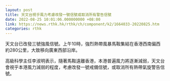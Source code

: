 ```yaml
---
layout: post
title: 天文台視乎風力考慮改發一號信號或取消所有警告信號
date: 2022-08-25 10:01:06.000000000 +08:00
link: https://news.rthk.hk/rthk/ch/component/k2/1664033-20220825.htm
categories: rthk
---
```


天文台已改發三號強風信號。上午10時，強烈熱帶風暴馬鞍集結在香港西南偏西約280公里，大致移向廣東西部沿岸。

高級科學主任李淑明表示，隨著馬鞍遠離香港，本港普遍風力將逐漸減弱，天文台會視乎本港風力減弱的程度，考慮改發一號戒備信號，或取消所有熱帶氣旋警告信號。
